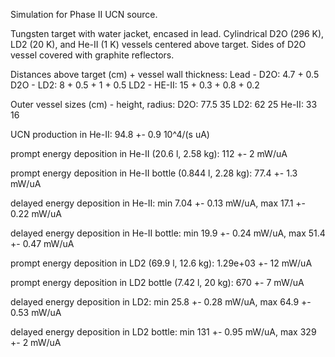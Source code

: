 Simulation for Phase II UCN source.

Tungsten target with water jacket, encased in lead.
Cylindrical D2O (296 K), LD2 (20 K), and He-II (1 K) vessels centered above target.
Sides of D2O vessel covered with graphite reflectors.

Distances above target (cm) + vessel wall thickness:
Lead - D2O: 4.7 + 0.5
D2O - LD2: 8 + 0.5 + 1 + 0.5
LD2 - HE-II: 15 + 0.3 + 0.8 + 0.2

Outer vessel sizes (cm) - height, radius:
D2O: 77.5 35
LD2: 62 25
He-II: 33 16

UCN production in He-II:
94.8 +- 0.9 10^4/(s uA)

prompt energy deposition in He-II (20.6 l, 2.58 kg):
112 +- 2 mW/uA

prompt energy deposition in He-II bottle (0.844 l, 2.28 kg):
77.4 +- 1.3 mW/uA

delayed energy deposition in He-II:
min 7.04 +- 0.13 mW/uA, max 17.1 +- 0.22 mW/uA

delayed energy deposition in He-II bottle:
min 19.9 +- 0.24 mW/uA, max 51.4 +- 0.47 mW/uA

prompt energy deposition in LD2 (69.9 l, 12.6 kg):
1.29e+03 +- 12 mW/uA

prompt energy deposition in LD2 bottle (7.42 l, 20 kg):
670 +- 7 mW/uA

delayed energy deposition in LD2:
min 25.8 +- 0.28 mW/uA, max 64.9 +- 0.53 mW/uA

delayed energy deposition in LD2 bottle:
min 131 +- 0.95 mW/uA, max 329 +- 2 mW/uA


